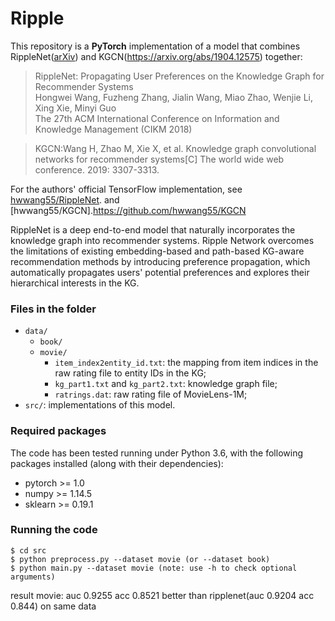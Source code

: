 # Ripple

This repository is a **PyTorch** implementation of a model  that combines RippleNet([arXiv](https://arxiv.org/abs/1803.03467)) and KGCN(https://arxiv.org/abs/1904.12575) together:
> RippleNet: Propagating User Preferences on the Knowledge Graph for Recommender Systems  
Hongwei Wang, Fuzheng Zhang, Jialin Wang, Miao Zhao, Wenjie Li, Xing Xie, Minyi Guo  
The 27th ACM International Conference on Information and Knowledge Management (CIKM 2018)

> KGCN:Wang H, Zhao M, Xie X, et al. Knowledge graph convolutional networks for recommender systems[C]
The world wide web conference. 2019: 3307-3313.

For the authors' official TensorFlow implementation, see [hwwang55/RippleNet](https://github.com/hwwang55/RippleNet).
and [hwwang55/KGCN].https://github.com/hwwang55/KGCN


RippleNet is a deep end-to-end model that naturally incorporates the knowledge graph into recommender systems.
Ripple Network overcomes the limitations of existing embedding-based and path-based KG-aware recommendation methods by introducing preference propagation, which automatically propagates users' potential preferences and explores their hierarchical interests in the KG.



### Files in the folder

- `data/`
  - `book/`
  - `movie/`
    - `item_index2entity_id.txt`: the mapping from item indices in the raw rating file to entity IDs in the KG;
    - `kg_part1.txt` and `kg_part2.txt`: knowledge graph file;
    - `ratrings.dat`: raw rating file of MovieLens-1M;
- `src/`: implementations of this model.



### Required packages
The code has been tested running under Python 3.6, with the following packages installed (along with their dependencies):
- pytorch >= 1.0
- numpy >= 1.14.5
- sklearn >= 0.19.1


### Running the code
```
$ cd src
$ python preprocess.py --dataset movie (or --dataset book)
$ python main.py --dataset movie (note: use -h to check optional arguments)
```
result movie: auc 0.9255 acc 0.8521 better than ripplenet(auc 0.9204 acc 0.844) on same data
